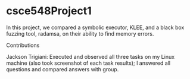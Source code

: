 # csce548Project1
In this project, we compared a symbolic executor, KLEE, and a black box fuzzing tool, radamsa, on their ability to find memory errors.

Contributions

Jackson Trigiani: Executed and observed all three tasks on my Linux machine (also took screenshot of each task results); I answered all questions and compared answers with group.
